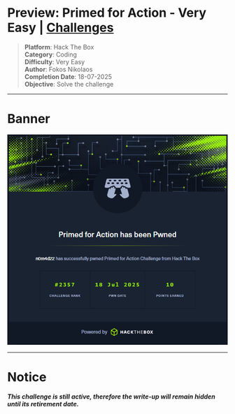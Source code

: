 # Preview: Primed for Action - Very Easy | [Challenges](../../../CHALLENGES.md)

>  **Platform**: Hack The Box\
>  **Category**: Coding\
>  **Difficulty**: Very Easy\
>  **Author**: Fokos Nikolaos\
>  **Completion Date**: 18-07-2025\
>  **Objective**: Solve the challenge

---

# Banner

![alt text](images/banner.png)

---

# Notice
***This challenge is still active, therefore the write-up will remain hidden until its retirement date.***
